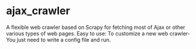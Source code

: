 # ajax_crawler
A flexible web crawler based on Scrapy for fetching most of Ajax or other various types of web pages. Easy to use: To customize a new web crawler-You just need to write a config file and run.
